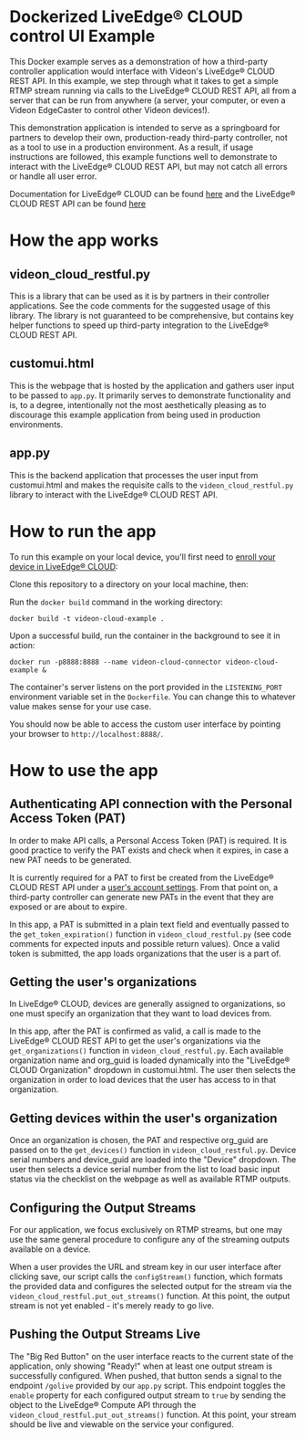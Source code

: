 # Dockerized LiveEdge® CLOUD control UI Example
This Docker example serves as a demonstration of how a third-party controller application would interface with Videon's LiveEdge® CLOUD REST API. In this example, we step through what it takes to get a simple RTMP stream running via calls to the LiveEdge® CLOUD REST API, all from a server that can be run from anywhere (a server, your computer, or even a Videon EdgeCaster to control other Videon devices!).

This demonstration application is intended to serve as a springboard for partners to develop their own, production-ready third-party controller, not as a tool to use in a production environment. As a result, if usage instructions are followed, this example functions well to demonstrate to interact with the LiveEdge® CLOUD REST API, but may not catch all errors or handle all user error.

Documentation for LiveEdge® CLOUD can be found [here](https://support.videonlabs.com/hc/en-us/categories/10950511072403-LiveEdge-Cloud) and the LiveEdge® CLOUD REST API can be found [here](https://api.videoncloud.com/v1/openapi/html)

# How the app works
## videon_cloud_restful.py
This is a library that can be used as it is by partners in their controller applications. See the code comments for the suggested usage of this library. The library is not guaranteed to be comprehensive, but contains key helper functions to speed up third-party integration to the LiveEdge® CLOUD REST API.
## customui.html
This is the webpage that is hosted by the application and gathers user input to be passed to `app.py`. It primarily serves to demonstrate functionality and is, to a degree, intentionally not the most aesthetically pleasing as to discourage this example application from being used in production environments.
## app.py
This is the backend application that processes the user input from customui.html and makes the requisite calls to the `videon_cloud_restful.py` library to interact with the LiveEdge® CLOUD REST API.

# How to run the app
To run this example on your local device, you'll first need to [enroll your device in LiveEdge® CLOUD](https://support.videonlabs.com/hc/en-us/articles/6004577224979-How-to-use-LiveEdge-Cloud):

Clone this repository to a directory on your local machine, then:

Run the `docker build` command in the working directory:

```
docker build -t videon-cloud-example .
```

Upon a successful build, run the container in the background to see it in action:

```
docker run -p8888:8888 --name videon-cloud-connector videon-cloud-example &
```

The container's server listens on the port provided in the `LISTENING_PORT` environment variable set in the `Dockerfile`. You can change this to whatever value makes sense for your use case. 

You should now be able to access the custom user interface by pointing your browser to `http://localhost:8888/`.

# How to use the app
## Authenticating API connection with the Personal Access Token (PAT)
In order to make API calls, a Personal Access Token (PAT) is required. It is good practice to verify the PAT exists and check when it expires, in case a new PAT needs to be generated.

It is currently required for a PAT to first be created from the LiveEdge® CLOUD REST API under a [user's account settings](https://videoncloud.com/account). From that point on, a third-party controller can generate new PATs in the event that they are exposed or are about to expire.

In this app, a PAT is submitted in a plain text field and eventually passed to the `get_token_expiration()` function in `videon_cloud_restful.py` (see code comments for expected inputs and possible return values). Once a valid token is submitted, the app loads organizations that the user is a part of.

## Getting the user's organizations
In LiveEdge® CLOUD, devices are generally assigned to organizations, so one must specify an organization that they want to load devices from.

In this app, after the PAT is confirmed as valid, a call is made to the LiveEdge® CLOUD REST API to get the user's organizations via the `get_organizations()` function in `videon_cloud_restful.py`. Each available organization name and org_guid is loaded dynamically into the "LiveEdge® CLOUD Organization" dropdown in customui.html. The user then selects the organization in order to load devices that the user has access to in that organization.

## Getting devices within the user's organization
Once an organization is chosen, the PAT and respective org_guid are passed on to the `get_devices()` function in `videon_cloud_restful.py`. Device serial numbers and device_guid are loaded into the "Device" dropdown. The user then selects a device serial number from the list to load basic input status via the checklist on the webpage as well as available RTMP outputs.

## Configuring the Output Streams
For our application, we focus exclusively on RTMP streams, but one may use the same general procedure to configure any of the streaming outputs available on a device. 

When a user provides the URL and stream key in our user interface after clicking save, our script calls the `configStream()` function, which formats the provided data and configures the selected output for the stream via the `videon_cloud_restful.put_out_streams()` function. At this point, the output stream is not yet enabled - it's merely ready to go live. 

## Pushing the Output Streams Live
The "Big Red Button" on the user interface reacts to the current state of the application, only showing "Ready!" when at least one output stream is successfully configured. When pushed, that button sends a signal to the endpoint `/golive` provided by our `app.py` script. This endpoint toggles the `enable` property for each configured output stream to `true` by sending the object to the LiveEdge® Compute API through the `videon_cloud_restful.put_out_streams()` function. At this point, your stream should be live and viewable on the service your configured.
